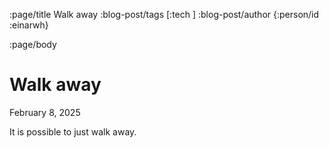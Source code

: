 :page/title Walk away
:blog-post/tags [:tech ]
:blog-post/author {:person/id :einarwh}

<!-- :blog-post/published #time/ldt "2014-12-27T00:00:00" -->

:page/body

# Walk away

<p class="blog-post-date">February 8, 2025</p>

It is possible to just walk away.
